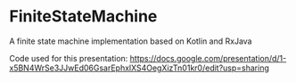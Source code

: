 # FiniteStateMachine
A finite state machine implementation based on Kotlin and RxJava

Code used for this presentation:
https://docs.google.com/presentation/d/1-x5BN4WrSe3JJwEd06GsarEphxlXS4OegXizTn01kr0/edit?usp=sharing
